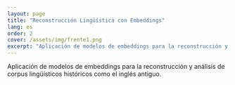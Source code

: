 ```yaml
---
layout: page
title: "Reconstrucción Lingüística con Embeddings"
lang: es
order: 2
cover: /assets/img/frente1.png
excerpt: "Aplicación de modelos de embeddings para la reconstrucción y análisis de corpus lingüísticos históricos como el inglés antiguo."
---
```

Aplicación de modelos de embeddings para la reconstrucción y análisis de corpus lingüísticos históricos como el inglés antiguo.
